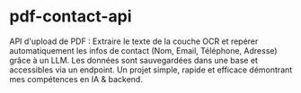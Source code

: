 
# pdf-contact-api
API d'upload de PDF : Extraire le texte de la couche OCR et repérer automatiquement les infos de contact (Nom, Email, Téléphone, Adresse) grâce à un LLM. Les données sont sauvegardées dans une base et accessibles via un endpoint. Un projet simple, rapide et efficace démontrant mes compétences en IA &amp; backend.
